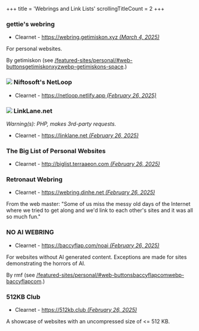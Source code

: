 +++
title               = 'Webrings and Link Lists'
scrollingTitleCount = 2
+++

### gettie's webring

- Clearnet - [https://webring.getimiskon.xyz *(March 4, 2025)*](https://webring.getimiskon.xyz)

For personal websites.

By getimiskon (see
[/featured-sites/personal/#web-buttonsgetimiskonxyzwebp-getimiskons-space](/featured-sites/personal/#web-buttonsgetimiskonxyzwebp-getimiskons-space).)

### ![](/web-buttons/netloop.netlify.app.webp) Niftosoft's NetLoop

- Clearnet - [https://netloop.netlify.app *(February 26, 2025)*](https://netloop.netlify.app)

### ![](/web-buttons/linklane.net.webp) LinkLane.net

*Warning(s): PHP, makes 3rd-party requests.*

- Clearnet - [https://linklane.net *(February 26, 2025)*](https://linklane.net)

### The Big List of Personal Websites

- Clearnet - [http://biglist.terraaeon.com *(February 26, 2025)*](http://biglist.terraaeon.com)

### Retronaut Webring

- Clearnet - [https://webring.dinhe.net *(February 26, 2025)*](https://webring.dinhe.net)

From the web master: "Some of us miss the messy old days of the Internet where
we tried to get along and we'd link to each other's sites and it was all so much
fun."

### NO AI WEBRING

- Clearnet - [https://baccyflap.com/noai *(February 26, 2025)*](https://baccyflap.com/noai)

For websites without AI generated content. Exceptions are made for sites
demonstrating the horrors of AI.

By rmf (see
[/featured-sites/personal/#web-buttonsbaccyflapcomwebp-baccyflapcom](/featured-sites/personal/#web-buttonsbaccyflapcomwebp-baccyflapcom).)

### 512KB Club

- Clearnet - [https://512kb.club *(February 26, 2025)*](https://512kb.club)

A showcase of websites with an uncompressed size of <= 512 KB.
